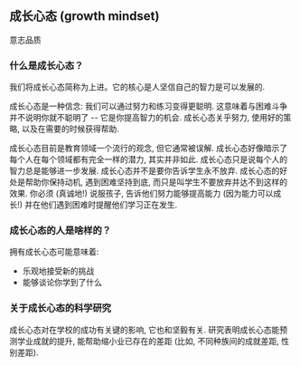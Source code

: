 ## 成长心态 (growth mindset)

意志品质

### 什么是成长心态？

我们将成长心态简称为上进。它的核心是人坚信自己的智力是可以发展的.

成长心态是一种信念: 我们可以通过努力和练习变得更聪明. 这意味着与困难斗争并不说明你就不聪明了 -- 它是你提高智力的机会. 成长心态关乎努力, 使用好的策略, 以及在需要的时候获得帮助.

成长心态目前是教育领域一个流行的观念, 但它通常被误解. 成长心态好像暗示了每个人在每个领域都有完全一样的潜力, 其实并非如此. 成长心态只是说每个人的智力总是能够进一步发展. 成长心态并不是要你告诉学生永不放弃. 成长心态的好处是帮助你保持动机, 遇到困难坚持到底, 而只是叫学生不要放弃并达不到这样的效果. 你必须 (真诚地!) 说服孩子, 告诉他们努力能够提高能力 (因为能力可以成长!) 并在他们遇到困难时提醒他们学习正在发生.

### 成长心态的人是啥样的？

拥有成长心态可能意味着:

- 乐观地接受新的挑战
- 能够谈论你学到了什么

### 关于成长心态的科学研究

成长心态对在学校的成功有关键的影响, 它也和坚毅有关. 研究表明成长心态能预测学业成就的提升, 能帮助缩小业已存在的差距 (比如, 不同种族间的成就差距, 性别差距).
